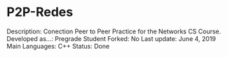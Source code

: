 # P2P-Redes

Description: Conection Peer to Peer Practice for the Networks CS Course.
Developed as...: Pregrade Student
Forked: No
Last update: June 4, 2019
Main Languages: C++
Status: Done